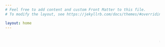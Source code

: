 ```yaml
---
# Feel free to add content and custom Front Matter to this file.
# To modify the layout, see https://jekyllrb.com/docs/themes/#overriding-theme-defaults

layout: home
---
```

<html>

<marquee style="color:black;font-size: 20pt" behavior="scroll" direction="left"><i>hi, Welcome to my blog site!</I></marquee>
</html>
